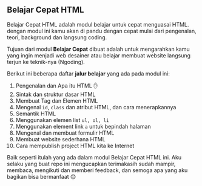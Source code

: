 ## Belajar Cepat HTML
Belajar Cepat HTML adalah modul  belajar untuk cepat menguasai HTML. dengan modul ini kamu akan di pandu dengan cepat mulai dari pengenalan, teori, background dan langsung coding.

Tujuan dari modul **Belajar Cepat** dibuat adalah untuk mengarahkan kamu yang ingin menjadi web desainer atau belajar membuat website langsung terjun ke teknik-nya (Ngoding).

Berikut ini beberapa daftar **jalur belajar** yang ada pada modul ini:
1. Pengenalan dan Apa itu HTML :hand:
2. Sintak dan struktur dasar HTML
3. Membuat Tag dan Elemen HTML
4. Mengenal `id`, `class` dan atribut HTML, dan cara menerapkannya
5. Semantik HTML
6. Menggunakan elemen list `ul, ol, li`
7. Menggunakan element link `a` untuk bepindah halaman
8. Mengenal dan membuat formulir HTML
9. Membuat website sederhana HTML
10. Cara mempublish project HTML kita ke Internet

Baik seperti itulah yang ada dalam modul Belajar Cepat HTML ini. Aku selaku yang buat repo ini mengucapkan terimakasih sudah mampir, membaca, mengikuti dan memberi feedback, dan semoga apa yang aku bagikan bisa bermanfaat :blush: